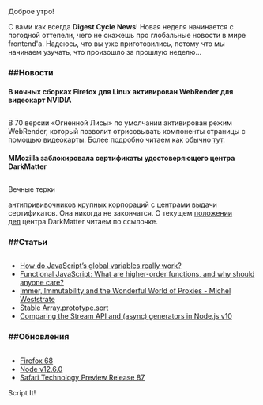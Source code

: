 Доброе утро!

С вами как всегда **Digest Cycle News**! Новая неделя начинается с погодной оттепели, чего не скажешь про глобальные новости в мире frontend'а. Надеюсь, что вы уже приготовились, потому что мы начинаем узучать, что произошло за прошлую неделю...

### ##Новости

#### В ночных сборках Firefox для Linux активирован WebRender для видеокарт NVIDIA

##

В 70 версии «Огненной Лисы» по умолчании активирован режим WebRender, который позволит отрисовывать компоненты страницы с помощью видеокарты. Более подробно читаем как обычно [тут](https://vk.com/away.php?to=https%3A%2F%2Fwww.opennet.ru%2Fopennews%2Fart.shtml%3Fnum%3D51092).

#### MMozilla заблокировала сертификаты удостоверяющего центра DarkMatter

##

Вечные терки

антипрививочников крупных корпораций с центрами выдачи сертификатов. Она никогда не закончатся. О текущем [положении дел](https://vk.com/away.php?to=https%3A%2F%2Fwww.opennet.ru%2Fopennews%2Fart.shtml%3Fnum%3D51065) центра DarkMatter читаем по ссылочке.

### ##Статьи

##

- [How do JavaScript’s global variables really work?](https://vk.com/away.php?to=https%3A%2F%2F2ality.com%2F2019%2F07%2Fglobal-scope.html)
- [Functional JavaScript: What are higher-order functions, and why should anyone care?](https://vk.com/away.php?to=https%3A%2F%2Fjrsinclair.com%2Farticles%2F2019%2Fwhat-is-a-higher-order-function-and-why-should-anyone-care%2F)
- [Immer, Immutability and the Wonderful World of Proxies - Michel Weststrate](https://vk.com/away.php?to=https%3A%2F%2Fwww.youtube.com%2Fwatch%3Fv%3D4Nb9Gwp2L24%26amp%3Blist%3DPLfIM4SvaiIyygQEe2WPpENwxIf-0agBr9%26amp%3Bindex%3D12)
- [Stable Array.prototype.sort](https://vk.com/away.php?to=https%3A%2F%2Fv8.dev%2Ffeatures%2Fstable-sort)
- [Comparing the Stream API and (async) generators in Node.js v10](https://vk.com/away.php?to=https%3A%2F%2Fblog.logrocket.com%2Fcomparing-the-stream-api-and-async-generators-in-node-js-v10%2F)

### ##Обновления

##

- [Firefox 68](https://vk.com/away.php?to=https%3A%2F%2Fwww.opennet.ru%2Fopennews%2Fart.shtml%3Fnum%3D51061)
- [Node v12.6.0](https://vk.com/away.php?to=https%3A%2F%2Fnodejs.org%2Fen%2Fblog%2Frelease%2Fv12.6.0%2F)
- [Safari Technology Preview Release 87](https://vk.com/away.php?to=https%3A%2F%2Fwebkit.org%2Fblog%2F9414%2Frelease-notes-for-safari-technology-preview-87%2F)

Script It!
